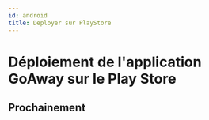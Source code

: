 ```yaml
---
id: android
title: Deployer sur PlayStore
---
```


# Déploiement de l'application GoAway sur le Play Store

## Prochainement
